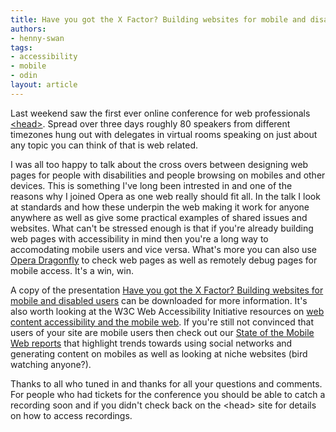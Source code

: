 ```yaml
---
title: Have you got the X Factor? Building websites for mobile and disabled users
authors:
- henny-swan
tags:
- accessibility
- mobile
- odin
layout: article
---
```

<p>Last weekend saw the first ever online conference for web professionals <a href="http://www.headconference.com/">&lt;head&gt;</a>. Spread over three days roughly 80 speakers from different timezones hung out with delegates in virtual rooms speaking on just about any topic you can think of that is web related.</p>

<p>I was all too happy to talk about the cross overs between designing web pages for people with disabilities and people browsing on mobiles and other devices. This is something I&#39;ve long been intrested in and one of the reasons why I joined Opera as one web really should fit all. In the talk I look at standards and how these underpin the web making it work for anyone anywhere as well as give some practical examples of shared issues and websites. What can&#39;t be stressed enough is that if you&#39;re already building web pages with accessibility in mind then you&#39;re a long way to accomodating mobile users and vice versa. What&#39;s more you can also use <a href="http://www.opera.com/products/dragonfly/">Opera Dragonfly</a> to check web pages as well as remotely debug pages for mobile access. It&#39;s a win, win.</p>

<p>A copy of the presentation <a href="/blog/have-you-got-the-x-factor-building-websites-for-mobile-and-disabled-users/Henny%20Swan%20Accessibility%20and%20Mobile%202.ppt.zip">Have you got the X Factor? Building websites for mobile and disabled users</a> can be downloaded for more information. It&#39;s also worth looking at the W3C Web Accessibility Initiative resources on <a href="http://www.w3.org/WAI/mobile/">web content accessibility and the mobile web</a>. If you&#39;re still not convinced that users of your site are mobile users then check out our <a href="http://www.opera.com/mobile_report/">State of the Mobile Web reports</a> that highlight trends towards using social networks and generating content on mobiles as well as looking at niche websites (bird watching anyone?).</p>

<p>Thanks to all who tuned in and thanks for all your questions and comments. For people who had tickets for the conference you should be able to catch a recording soon and if you didn&#39;t check back on the &lt;head&gt; site for details on how to access recordings.</p>
